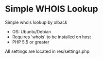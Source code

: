 # Simple WHOIS Lookup
Simple whois lookup by olback

* OS: Ubuntu/Debian
* Requires 'whois' to be installed on host
* PHP 5.5 or greater

All settings are located in res/settings.php
